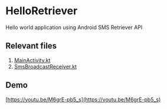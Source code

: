 # HelloRetriever
Hello world application using Android SMS Retriever API

## Relevant files
1. [MainActivity.kt](app/src/main/java/com/telenordigital/helloretriever/MainActivity.kt)
2. [SmsBroadcastReceiver.kt](app/src/main/java/com/telenordigital/helloretriever/SmsBroadcastReceiver.kt)

## Demo
[https://youtu.be/M6grE-pb5_s](https://youtu.be/M6grE-pb5_s)

